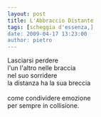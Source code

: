 ```yaml
---
layout: post
title: L'Abbraccio Distante
tags: [scheggia d'essenza,]
date: 2009-04-17 13:23:00
author: pietro
---
```

Lasciarsi perdere<br/>l'un l'altro nelle braccia<br/>nel suo sorridere<br/>la distanza ha la sua breccia<br/><br/>come condividere emozione<br/>per sempre in collisione.

